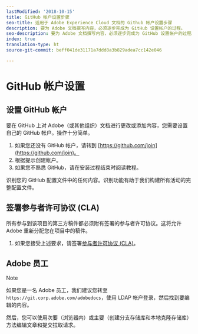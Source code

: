 ```yaml
---
lastModified: '2018-10-15'
title: GitHub 帐户设置步骤
seo-title: 适用于 Adobe Experience Cloud 文档的 Github 帐户设置步骤
description: 要为 Adobe 文档撰写内容，必须逐步完成为 GitHub 设置帐户的过程。
seo-description: 要为 Adobe 文档撰写内容，必须逐步完成为 GitHub 设置帐户的过程。
index: true
translation-type: ht
source-git-commit: beff041de31171a7ddd8a3b829adea7cc142e046

---
```


# GitHub 帐户设置

## 设置 GitHub 帐户

要在 GitHub 上对 Adobe（或其他组织）文档进行更改或添加内容，您需要设置自己的 GitHub 帐户。操作十分简单。

1. 如果您还没有 GitHub 帐户，请转到 [https://github.com/join](https://github.com/join)。
1. 根据提示创建帐户。
1. 如果您不熟悉 GitHub，请在安装过程结束时阅读教程。

识别您的 GitHub 配置文件中的任何内容。识别功能有助于我们构建所有活动的完整配置文件。

## 签署参与者许可协议 (CLA)

所有参与到该项目的第三方稿件都必须附有签署的参与者许可协议。这将允许 Adobe 重新分配您在项目中的稿件。

1. 如果您接受上述要求，请签署[参与者许可协议 (CLA)](http://opensource.adobe.com/cla.html)。

## Adobe 员工

>[!NOTE]
>
>如果您是一名 Adobe 员工，我们建议您转至 `https://git.corp.adobe.com/adobedocs`，使用 LDAP 帐户登录，然后找到要编辑的内容。
>
>然后，您可以使用次要（浏览器内）或主要（创建分支存储库和本地克隆存储库）方法编辑文章和提交拉取请求。
